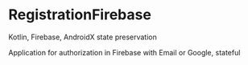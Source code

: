 # RegistrationFirebase
Kotlin, Firebase, AndroidX state preservation
 
Application for authorization in Firebase with Email or Google, stateful

